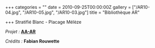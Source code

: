 +++
categories = ""
date = 2010-09-25T00:00:00Z
gallery = ["/AR10-04.jpg", "/AR10-05.jpg", "/AR10-03.jpg"]
title = "Bibliothèque AR"

+++
Stratifié Blanc - Placage Mélèze

_Projet :_ [**AA-AR**](https://aa-ar.be/)

_Crédits :_ **Fabian Rouwette**